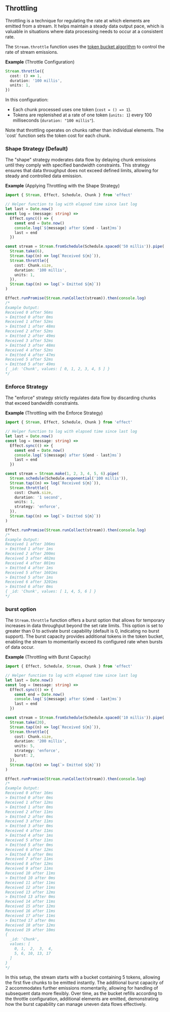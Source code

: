 ## Throttling

Throttling is a technique for regulating the rate at which elements are emitted from a stream. It helps maintain a steady data output pace, which is valuable in situations where data processing needs to occur at a consistent rate.

The `Stream.throttle` function uses the [token bucket algorithm](https://en.wikipedia.org/wiki/Token_bucket) to control the rate of stream emissions.

**Example** (Throttle Configuration)

```ts showLineNumbers=false
Stream.throttle({
  cost: () => 1,
  duration: '100 millis',
  units: 1,
})
```

In this configuration:

- Each chunk processed uses one token (`cost = () => 1`).
- Tokens are replenished at a rate of one token (`units: 1`) every 100 milliseconds (`duration: "100 millis"`).

<Aside type="caution" title="Throttling Applies to Chunks, Not Elements">
  Note that throttling operates on chunks rather than individual elements.
  The `cost` function sets the token cost for each chunk.
</Aside>

### Shape Strategy (Default)

The "shape" strategy moderates data flow by delaying chunk emissions until they comply with specified bandwidth constraints.
This strategy ensures that data throughput does not exceed defined limits, allowing for steady and controlled data emission.

**Example** (Applying Throttling with the Shape Strategy)

```ts twoslash
import { Stream, Effect, Schedule, Chunk } from 'effect'

// Helper function to log with elapsed time since last log
let last = Date.now()
const log = (message: string) =>
  Effect.sync(() => {
    const end = Date.now()
    console.log(`${message} after ${end - last}ms`)
    last = end
  })

const stream = Stream.fromSchedule(Schedule.spaced('50 millis')).pipe(
  Stream.take(6),
  Stream.tap((n) => log(`Received ${n}`)),
  Stream.throttle({
    cost: Chunk.size,
    duration: '100 millis',
    units: 1,
  }),
  Stream.tap((n) => log(`> Emitted ${n}`))
)

Effect.runPromise(Stream.runCollect(stream)).then(console.log)
/*
Example Output:
Received 0 after 56ms
> Emitted 0 after 0ms
Received 1 after 52ms
> Emitted 1 after 48ms
Received 2 after 52ms
> Emitted 2 after 49ms
Received 3 after 52ms
> Emitted 3 after 48ms
Received 4 after 52ms
> Emitted 4 after 47ms
Received 5 after 52ms
> Emitted 5 after 49ms
{ _id: 'Chunk', values: [ 0, 1, 2, 3, 4, 5 ] }
*/
```

### Enforce Strategy

The "enforce" strategy strictly regulates data flow by discarding chunks that exceed bandwidth constraints.

**Example** (Throttling with the Enforce Strategy)

```ts twoslash
import { Stream, Effect, Schedule, Chunk } from 'effect'

// Helper function to log with elapsed time since last log
let last = Date.now()
const log = (message: string) =>
  Effect.sync(() => {
    const end = Date.now()
    console.log(`${message} after ${end - last}ms`)
    last = end
  })

const stream = Stream.make(1, 2, 3, 4, 5, 6).pipe(
  Stream.schedule(Schedule.exponential('100 millis')),
  Stream.tap((n) => log(`Received ${n}`)),
  Stream.throttle({
    cost: Chunk.size,
    duration: '1 second',
    units: 1,
    strategy: 'enforce',
  }),
  Stream.tap((n) => log(`> Emitted ${n}`))
)

Effect.runPromise(Stream.runCollect(stream)).then(console.log)
/*
Example Output:
Received 1 after 106ms
> Emitted 1 after 1ms
Received 2 after 200ms
Received 3 after 402ms
Received 4 after 801ms
> Emitted 4 after 1ms
Received 5 after 1601ms
> Emitted 5 after 1ms
Received 6 after 3201ms
> Emitted 6 after 0ms
{ _id: 'Chunk', values: [ 1, 4, 5, 6 ] }
*/
```

### burst option

The `Stream.throttle` function offers a burst option that allows for temporary increases in data throughput beyond the set rate limits.
This option is set to greater than 0 to activate burst capability (default is 0, indicating no burst support).
The burst capacity provides additional tokens in the token bucket, enabling the stream to momentarily exceed its configured rate when bursts of data occur.

**Example** (Throttling with Burst Capacity)

```ts twoslash
import { Effect, Schedule, Stream, Chunk } from 'effect'

// Helper function to log with elapsed time since last log
let last = Date.now()
const log = (message: string) =>
  Effect.sync(() => {
    const end = Date.now()
    console.log(`${message} after ${end - last}ms`)
    last = end
  })

const stream = Stream.fromSchedule(Schedule.spaced('10 millis')).pipe(
  Stream.take(20),
  Stream.tap((n) => log(`Received ${n}`)),
  Stream.throttle({
    cost: Chunk.size,
    duration: '200 millis',
    units: 5,
    strategy: 'enforce',
    burst: 2,
  }),
  Stream.tap((n) => log(`> Emitted ${n}`))
)

Effect.runPromise(Stream.runCollect(stream)).then(console.log)
/*
Example Output:
Received 0 after 16ms
> Emitted 0 after 0ms
Received 1 after 12ms
> Emitted 1 after 0ms
Received 2 after 11ms
> Emitted 2 after 0ms
Received 3 after 11ms
> Emitted 3 after 0ms
Received 4 after 11ms
> Emitted 4 after 1ms
Received 5 after 11ms
> Emitted 5 after 0ms
Received 6 after 12ms
> Emitted 6 after 0ms
Received 7 after 11ms
Received 8 after 12ms
Received 9 after 11ms
Received 10 after 11ms
> Emitted 10 after 0ms
Received 11 after 11ms
Received 12 after 11ms
Received 13 after 12ms
> Emitted 13 after 0ms
Received 14 after 11ms
Received 15 after 12ms
Received 16 after 11ms
Received 17 after 11ms
> Emitted 17 after 0ms
Received 18 after 12ms
Received 19 after 10ms
{
  _id: 'Chunk',
  values: [
    0, 1,  2,  3,  4,
    5, 6, 10, 13, 17
  ]
}
*/
```

In this setup, the stream starts with a bucket containing 5 tokens, allowing the first five chunks to be emitted instantly.
The additional burst capacity of 2 accommodates further emissions momentarily, allowing for handling of subsequent data more flexibly.
Over time, as the bucket refills according to the throttle configuration, additional elements are emitted, demonstrating how the burst capability can manage uneven data flows effectively.
